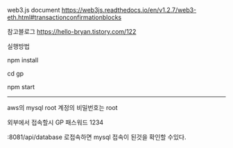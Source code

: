 web3.js document
https://web3js.readthedocs.io/en/v1.2.7/web3-eth.html#transactionconfirmationblocks

참고블로그
https://hello-bryan.tistory.com/122

실행방법 

npm install

cd gp

npm start

---

aws의 mysql root 계정의 비밀번호는 root

외부에서 접속할시 GP 패스워드 1234

:8081/api/database 로접속하면 mysql 접속이 된것을 확인할 수있다.
